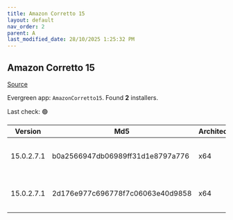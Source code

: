 ```yaml
---
title: Amazon Corretto 15
layout: default
nav_order: 2
parent: A
last_modified_date: 28/10/2025 1:25:32 PM
---
```


## Amazon Corretto 15

[Source](https://aws.amazon.com/corretto/)

Evergreen app: `AmazonCorretto15`. Found **2** installers.

Last check: 🟢

| Version    | Md5                              | Architecture | Type | URI                                                                                                                                                                                                      |
| ---------- | -------------------------------- | ------------ | ---- | -------------------------------------------------------------------------------------------------------------------------------------------------------------------------------------------------------- |
| 15.0.2.7.1 | b0a2566947db06989ff31d1e8797a776 | x64          | msi  | [https://corretto.aws/downloads/resources/15.0.2.7.1/amazon-corretto-15.0.2.7.1-windows-x64.msi](https://corretto.aws/downloads/resources/15.0.2.7.1/amazon-corretto-15.0.2.7.1-windows-x64.msi)         |
| 15.0.2.7.1 | 2d176e977c696778f7c06063e40d9858 | x64          | zip  | [https://corretto.aws/downloads/resources/15.0.2.7.1/amazon-corretto-15.0.2.7.1-windows-x64-jdk.zip](https://corretto.aws/downloads/resources/15.0.2.7.1/amazon-corretto-15.0.2.7.1-windows-x64-jdk.zip) |
